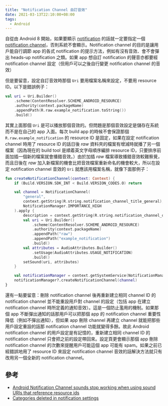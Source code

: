 ```yaml
---
title: "Notification Channel 自訂音效"
date: 2021-03-13T22:10:00+08:00
tags:
  - Android
---
```


自從由 Android 8 開始，如果要顯示 [notification](https://developer.android.com/guide/topics/ui/notifiers/notifications) 的話就一定要指定一個 [notification channel](https://developer.android.com/training/notify-user/channels)，否則系統不會顯示。Notification channel 的目的是讓用戶能自行調節 app 的各式 notification 的提示方法，例如有沒有音效、會不會彈出 heads-up notification 之類。如果 app 想自訂 notification 的聲音亦都要經 notification channel 設定（但用戶可以之後自行變更 notification channel 的音效）

但是要留意，設定自訂音效時那個 `Uri` 要用檔案名稱來設定，不要用 resource ID。以下是錯誤例子：

```kotlin
val uri = Uri.Builder()
    .scheme(ContentResolver.SCHEME_ANDROID_RESOURCE)
    .authority(context.packageName)
    .appendPath(R.raw.example_notification.toString())
    .build()
```

其實上面那個 `Uri` 是可以播放那個音效的。但問題是那個音效設定是儲存在系統而不是在自己的 app 入面。每次 build app 的時候不會保證那個 `R.raw.example_notification` 的 resource ID 是固定，如果在設定 notification channel 時用了 resource ID 的話日後 *raw* 資料夾的檔案有增減時就播了另一個檔案（因為現在的 build tool 是順着英文字母順序編排 resource ID，只要排序前面加插一個新的檔案就會播錯音效。）由於加插 *raw* 檔案導致播錯音效較難察覺，而且日後在 *raw* 加入新檔案的機會比把音效檔案重新命名的機會較大，所以在設定 notification channel 音效的 `Uri` 就應該用檔案名稱，就像下面那例子：

```kotlin
fun createNotificationChannel(context: Context) {
    if (Build.VERSION.SDK_INT < Build.VERSION_CODES.O) return

    val channel = NotificationChannel(
        "general",
        context.getString(R.string.notification_channel_title_general),
        NotificationManager.IMPORTANCE_HIGH
    ).apply {
        description = context.getString(R.string.notification_channel_desc_general)
        val uri = Uri.Builder()
            .scheme(ContentResolver.SCHEME_ANDROID_RESOURCE)
            .authority(context.packageName)
            .appendPath("raw")
            .appendPath("example_notification")
            .build()
        val attributes = AudioAttributes.Builder()
            .setUsage(AudioAttributes.USAGE_NOTIFICATION)
            .build()
        setSound(uri, attributes)
    }

    val notificationManager = context.getSystemService(NotificationManager::class.java)
    notificationManager?.createNotificationChannel(channel)
}
```

還有一點要留意：刪除 notification channel 後再重新建立相同 channel ID 的 notification channel 並不能重設用戶對 channel 的設定（包括 app 在建立 notification channel 時所定義的通知音效）。這是一個防止濫用的機制。如果那個 app 不斷彈出通知的話那用戶可以把那個 app 的 notification channel 重要性降低（例如不彈出通知），但如果 app 刪除 channel 再建立 channel 就能把那些用戶設定重設的話那 notification channel 功能就變得多餘。故此 Android notification channel 的用戶設定是有記憶的，重新建立相同 channel ID 的 notification channel 只會把之前的設定帶回來。設定頁更會顯示那個 app 刪除 notification channel 的次數來提醒用戶可能這個 app 可能有 spam。如果之前已經錯誤地用了 resource ID 來設定 notification channel 音效的話解決方法就只有改用另一個全新的 notification channel。

## 參考

- [Android Notification Channel sounds stop working when using sound URIs that reference resource ids](https://stackoverflow.com/questions/54796492/android-notification-channel-sounds-stop-working-when-using-sound-uris-that-refe/54796493#54796493)
- [Categories deleted in notification settings](https://us.community.samsung.com/t5/Galaxy-S-Phones/Categories-deleted-in-notification-settings/td-p/1277742)
